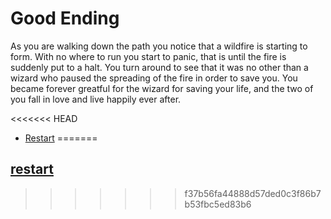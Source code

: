 # Good Ending
As you are walking down the path you notice that a wildfire is starting to form. With no where to run you start to panic, that is until the fire is suddenly put to a halt. You turn around to see that it was no other than a wizard who paused the spreading of the fire in order to save you. You became forever greatful for the wizard for saving your life, and the two of you fall in love and live happily ever after.

<<<<<<< HEAD
* [Restart](README.md)
=======

## [restart](../README.md)
>>>>>>> f37b56fa44888d57ded0c3f86b7b53fbc5ed83b6
